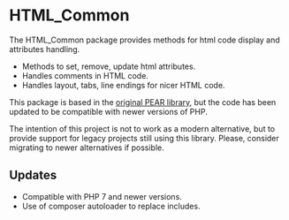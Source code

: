 HTML_Common
==============

The HTML_Common package provides methods for html code display and attributes handling.

* Methods to set, remove, update html attributes.
* Handles comments in HTML code.
* Handles layout, tabs, line endings for nicer HTML code.

This package is based in the [original PEAR library](http://pear.php.net/package/HTML_Common), but the code has been 
updated to be compatible with newer versions of PHP.

The intention of this project is not to work as a modern alternative, but to provide support for legacy projects still
using this library. Please, consider migrating to newer alternatives if possible.

Updates
-------

* Compatible with PHP 7 and newer versions.
* Use of composer autoloader to replace includes.
